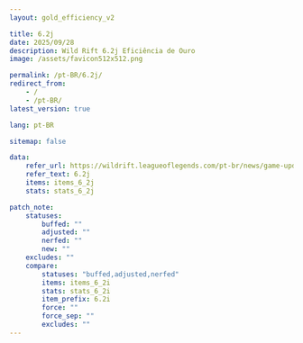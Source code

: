 ```yaml
---
layout: gold_efficiency_v2

title: 6.2j
date: 2025/09/28
description: Wild Rift 6.2j Eficiência de Ouro
image: /assets/favicon512x512.png

permalink: /pt-BR/6.2j/
redirect_from:
    - /
    - /pt-BR/
latest_version: true

lang: pt-BR

sitemap: false

data:
    refer_url: https://wildrift.leagueoflegends.com/pt-br/news/game-updates/wild-rift-patch-notes-6-2j/
    refer_text: 6.2j
    items: items_6_2j
    stats: stats_6_2j

patch_note:
    statuses:
        buffed: ""
        adjusted: ""
        nerfed: ""
        new: ""
    excludes: ""
    compare:
        statuses: "buffed,adjusted,nerfed"
        items: items_6_2i
        stats: stats_6_2i
        item_prefix: 6.2i
        force: ""
        force_sep: ""
        excludes: ""
---
```

